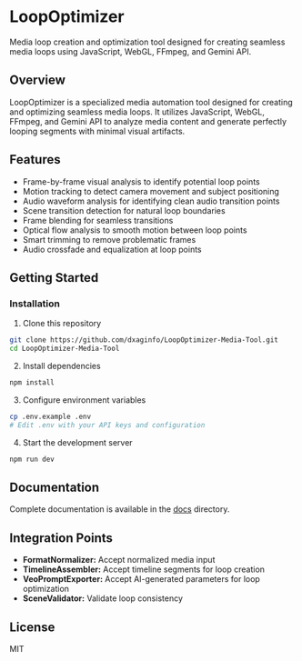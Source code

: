 # LoopOptimizer

Media loop creation and optimization tool designed for creating seamless media loops using JavaScript, WebGL, FFmpeg, and Gemini API.

## Overview

LoopOptimizer is a specialized media automation tool designed for creating and optimizing seamless media loops. It utilizes JavaScript, WebGL, FFmpeg, and Gemini API to analyze media content and generate perfectly looping segments with minimal visual artifacts.

## Features

- Frame-by-frame visual analysis to identify potential loop points
- Motion tracking to detect camera movement and subject positioning
- Audio waveform analysis for identifying clean audio transition points
- Scene transition detection for natural loop boundaries
- Frame blending for seamless transitions
- Optical flow analysis to smooth motion between loop points
- Smart trimming to remove problematic frames
- Audio crossfade and equalization at loop points

## Getting Started

### Installation

1. Clone this repository
```bash
git clone https://github.com/dxaginfo/LoopOptimizer-Media-Tool.git
cd LoopOptimizer-Media-Tool
```

2. Install dependencies
```bash
npm install
```

3. Configure environment variables
```bash
cp .env.example .env
# Edit .env with your API keys and configuration
```

4. Start the development server
```bash
npm run dev
```

## Documentation

Complete documentation is available in the [docs](./docs) directory.

## Integration Points

- **FormatNormalizer:** Accept normalized media input
- **TimelineAssembler:** Accept timeline segments for loop creation
- **VeoPromptExporter:** Accept AI-generated parameters for loop optimization
- **SceneValidator:** Validate loop consistency

## License

MIT
